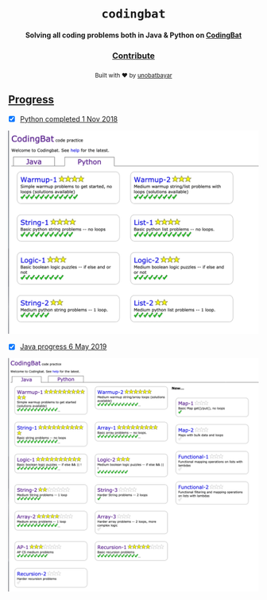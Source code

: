 <div align="center">
  <h1><code>codingbat</code></h1>

  <strong>Solving all coding problems both in Java & Python on <a href="https://www.codingbat.com">CodingBat</a></strong>

<h3>
    <a href="https://github.com/unobatbayar/codingbat/pull/new/master">Contribute</a>
  </h3>

  <sub> Built with ❤️️ by <a href="https://www.twitter.com/unobatbayar">unobatbayar</sub>
</div>

## Progress
- [X] Python completed 1 Nov 2018

![alt text](https://github.com/unobatbayar/codingbat/blob/master/images/python.png)

- [X] Java progress 6 May 2019

![alt text](https://github.com/unobatbayar/codingbat/blob/master/images/java_progress.png)
